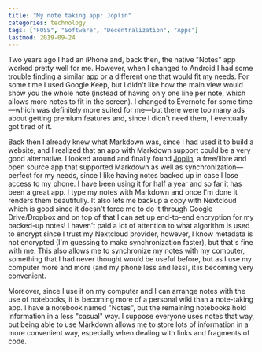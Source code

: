 ```yaml
---
title: "My note taking app: Joplin"
categories: technology
tags: ["FOSS", "Software", "Decentralization", "Apps"]
lastmod: 2019-09-24
---
```

Two years ago I had an iPhone and, back then, the native "Notes" app worked pretty well for me. However, when I changed to Android I had some trouble finding a similar app or a different one that would fit my needs. For some time I used Google Keep, but I didn't like how the main view would show you the whole note (instead of having only one line per note, which allows more notes to fit in the screen). I changed to Evernote for some time—which was definitely more suited for me—but there were too many ads about getting premium features and, since I didn't need them, I eventually got tired of it.

Back then I already knew what Markdown was, since I had used it to build a website, and I realized that an app with Markdown support could be a very good alternative. I looked around and finally found [Joplin](https://joplinapp.org/), a free/libre and open source app that supported Markdown as well as synchronization—perfect for my needs, since I like having notes backed up in case I lose access to my phone. I have been using it for half a year and so far it has been a great app. I type my notes with Markdown and once I'm done it renders them beautifully. It also lets me backup a copy with Nextcloud which is good since it doesn't force me to do it through Google Drive/Dropbox and on top of that I can set up end-to-end encryption for my backed-up notes! I haven't paid a lot of attention to what algorithm is used to encrypt since I trust my Nextcloud provider, however, I know metadata is not encrypted (I'm guessing to make synchronization faster), but that's fine with me. This also allows me to synchronize my notes with my computer, something that I had never thought would be useful before, but as I use my computer more and more (and my phone less and less), it is becoming very convenient.

Moreover, since I use it on my computer and I can arrange notes with the use of notebooks, it is becoming more of a personal wiki than a note-taking app. I have a notebook named "Notes", but the remaining notebooks hold information in a less "casual" way. I suppose everyone uses notes that way, but being able to use Markdown allows me to store lots of information in a more convenient way, especially when dealing with links and fragments of code.
